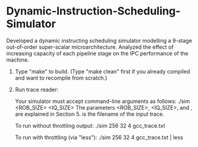 # Dynamic-Instruction-Scheduling-Simulator
Developed a dynamic instructing scheduling simulator modelling a 9-stage out-of-order super-scalar microarchitecture.  Analyzed the effect of increasing capacity of each pipeline stage on the IPC performance of the machine.

1. Type "make" to build.  (Type "make clean" first if you already compiled and want to recompile from scratch.)

2. Run trace reader:
    
	Your simulator must accept command-line arguments as follows:
	./sim <ROB_SIZE> <IQ_SIZE> <WIDTH> <tracefile>
	The parameters <ROB_SIZE>, <IQ_SIZE>, and <WIDTH>, are explained in Section 5. <tracefile> is the filename of the input trace.

   To run without throttling output:
   ./sim 256 32 4 gcc_trace.txt

   To run with throttling (via "less"):
   ./sim 256 32 4 gcc_trace.txt | less